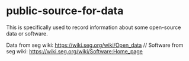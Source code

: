 # public-source-for-data
This is specifically used to record information about some open-source data or software.

Data from seg wiki: https://wiki.seg.org/wiki/Open_data //
Software from seg wiki: https://wiki.seg.org/wiki/Software:Home_page
